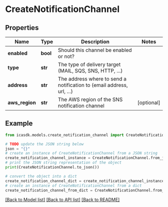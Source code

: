 # CreateNotificationChannel


## Properties

Name | Type | Description | Notes
------------ | ------------- | ------------- | -------------
**enabled** | **bool** | Should this channel be enabled or not? | 
**type** | **str** | The type of delivery target (MAIL, SQS, SNS, HTTP, ...) | 
**address** | **str** | The address where to send a notification to (email address, url, ...) | 
**aws_region** | **str** | The AWS region of the SNS notification channel | [optional] 

## Example

```python
from icasdk.models.create_notification_channel import CreateNotificationChannel

# TODO update the JSON string below
json = "{}"
# create an instance of CreateNotificationChannel from a JSON string
create_notification_channel_instance = CreateNotificationChannel.from_json(json)
# print the JSON string representation of the object
print(CreateNotificationChannel.to_json())

# convert the object into a dict
create_notification_channel_dict = create_notification_channel_instance.to_dict()
# create an instance of CreateNotificationChannel from a dict
create_notification_channel_from_dict = CreateNotificationChannel.from_dict(create_notification_channel_dict)
```
[[Back to Model list]](../README.md#documentation-for-models) [[Back to API list]](../README.md#documentation-for-api-endpoints) [[Back to README]](../README.md)


